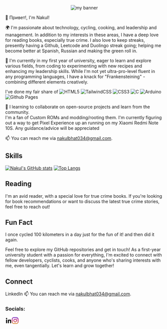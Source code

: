

<p align = "center"><img src="https://github.com/nakulbhat/nakulbhat/assets/74336456/35c2d16b-dd05-4218-b46c-c29cbb2fae03" alt="my banner"></p>

👋 Привет!, I'm Nakul! 

🌍 I'm passionate about technology, cycling, cooking, and leadership and management. In addition to my interests in these areas, I have a deep love for reading books, especially true crime. I also love to keep streaks, presently having a Github, Leetcode and Duolingo streak going; helping me become better at Spanish, Russian and making the green roll in.

🌱 I'm currently in my first year of university, eager to learn and explore various fields, from coding to experimenting with new recipes and enhancing my leadership skills. While I'm not yet ultra-pro-level fluent in any programming languages, I have a knack for "Frankensteining" - combining different elements creatively.

I've done my fair share of ![HTML5](https://img.shields.io/badge/html5-%23E34F26.svg?style=for-the-badge&logo=html5&logoColor=white) ![TailwindCSS](https://img.shields.io/badge/tailwindcss-%2338B2AC.svg?style=for-the-badge&logo=tailwind-css&logoColor=white) ![CSS3](https://img.shields.io/badge/css3-%231572B6.svg?style=for-the-badge&logo=css3&logoColor=white) ![C](https://img.shields.io/badge/c-%2300599C.svg?style=for-the-badge&logo=c&logoColor=white) ![Arduino](https://img.shields.io/badge/-Arduino-00979D?style=for-the-badge&logo=Arduino&logoColor=white) ![Github Pages](https://img.shields.io/badge/github%20pages-121013?style=for-the-badge&logo=github&logoColor=white)

🚀 I learning to collaborate on open-source projects and learn from the community. <br> I'm a fan of Custom ROMs and modding/rooting them. I'm currently figuring out a way to get Pixel Experience up an running on my Xiaomi Redmi Note 10S. Any guidance/advice will be appreciated

📫 You can reach me via nakulbhat034@gmail.com.

## Skills


[![Nakul's GitHub stats](https://github-readme-stats.vercel.app/api?username=nakulbhat)](https://github.com/anuraghazra/github-readme-stats)
[![Top Langs](https://github-readme-stats.vercel.app/api/top-langs/?username=nakul)](https://github.com/anuraghazra/github-readme-stats)


## Reading

I'm an avid reader, with a special love for true crime books. If you're looking for book recommendations or want to discuss the latest true crime stories, feel free to reach out!


## Fun Fact

I once cycled 100 kilometers in a day just for the fun of it! and then did it again.

Feel free to explore my GitHub repositories and get in touch! As a first-year university student with a passion for everything, I'm excited to connect with fellow developers, cyclists, cooks, and anyone who's sharing interests with me, even tangentially. Let's learn and grow together!

## Connect
LinkedIn
📫 You can reach me via nakulbhat034@gmail.com.

### Socials:
<p align ="center">
    <a href="https://www.linkedin.com/in/nakulbhat/"><img align="left" src="https://raw.githubusercontent.com/nakulbhat/nakulbhat/testing/images/linkedin.png" alt="Nakul Bhat | LinkedIn" width="21px"/></a>
    <a href="https://www.instagram.com/_debugpro/"><img align="left" src="https://raw.githubusercontent.com/nakulbhat/nakulbhat/testing/images/instagram.png" alt="Nakul Bhat | Instagram" width="21px"/></a>
</p>
